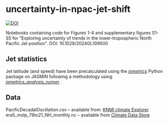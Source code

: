 # uncertainty-in-npac-jet-shift
[![DOI](https://zenodo.org/badge/668713136.svg)](https://zenodo.org/doi/10.5281/zenodo.10877210)

Notebooks containing code for Figures 1-4 and supplementary figures S1-S5 for "Exploring uncertainty of trends in the lower-tropospheric North Pacific Jet position". DOI: 10.1029/2024GL109500


## Jet statistics
Jet latitude (and speed) have been precalculated using the [_jsmetrics_](https://github.com/Thomasjkeel/jsmetrics) Python package on JASMIN following a methodology using  [_jsmetrics_analysis_runner_](https://github.com/Thomasjkeel/jsmetrics-analysis-runner) .

## Data
PacificDecadalOscillation.csv – available from: [KNMI climate Explorer](https://climexp.knmi.nl/selectindex.cgi?id=someone@somewhere)  
era5_mslp_79to21_NH_monthly.nc – available from [Climate Data Store](https://cds.climate.copernicus.eu/cdsapp#!/dataset/reanalysis-era5-single-levels-monthly-means?tab=form)
